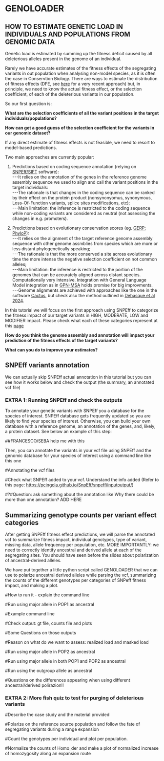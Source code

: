 # GENOLOADER

## HOW TO ESTIMATE GENETIC LOAD IN INDIVIDUALS AND POPULATIONS FROM GENOMIC DATA

Genetic load is estimated by summing up the fitness deficit caused by all deleterious alleles present in the genome of an individual.

Rarely we have accurate estimates of the fitness effects of the segregating variants in out population when analysing non-model species, as it is often the case in Conservtion Biology. There are ways to estimate the distribution of fitness effects (DFE, see [here](https://academic.oup.com/mbe/article/41/5/msae070/7641109) for a very recent approach) but, in principle, we need to know the actual fitness effect, or the selection coefficient, of each of the deleterious variants in our population.

So our first question is:  

**What are the selection coefficients of all the variant positions in the target individuals/populations?**  

**How can get a good guess of the selection coefficient for the variants in our genomic dataset?**  

If any direct estimate of fitness effects is not feasible, we need to resort to model-based predictions. 

Two main approaches are currently popular: 

1) Predictions based on coding sequence annotation (relying on [SNPEff/SIFT](https://pcingola.github.io/SnpEff/) software):  
---It relies on the annotation of the genes in the reference genome assembly sequence we used to align and call the variant positions in the target individuals:  
---The rationale is that changes in the coding sequence can be ranked by their effect on the protein product (nonsynonyomus, synonymous, Loss-Of-Function variants, splice sites modifications, etc);  
---Main limitation: the inference is restricted to the coding sequence while non-coding variants are considered as neutral (not assessing the changes in e.g. promoters).

2) Predictions based on evolutionary conservation scores (eg. [GERP](https://doi.org/10.1371/journal.pcbi.1001025); [PhyloP](http://compgen.cshl.edu/phast/phyloP-tutorial.php)):  
---It relies on the alignment of the target reference genome assembly sequence with other genome assmblies from species which are more or less distant phylogenetically speaking;  
---The rationale is that the more conserved a site across evolutionary time the more intense the negative selection coefficient on not common alleles;  
---Main limitation: the inference is restricted to the portion of the genomes that can be accurately aligned across distant species. Computationally very intensive. Integration with General Language Model integration as in [GPN-MSA](https://www.nature.com/articles/s41587-024-02511-w) holds promise for big improvments.  
---Genome alignments are achieved with approaches like the one in the software [Cactus](https://github.com/ComparativeGenomicsToolkit/cactus), but check also the method outlined in [Dehasque et al 2024](https://www.cell.com/cell/fulltext/S0092-8674(24)00577-4).  

In this tutorial we will focus on the first approach using SNPEff to categorize the fitness impact of our target variants in HIGH, MODERATE, LOW and MODIFIER impact. Please check what each of these categories represent at this [page](https://pcingola.github.io/SnpEff/snpeff/inputoutput/#eff-field-vcf-output-files)

**How do you think the genome assembly and annotation will impact your prediction of the fitness effects of the target variants?**  

**What can you do to improve your estimates?**  

## SNPEff variants annotation

We can actually skip SNPEff actual annotation in this tutorial but you can see how it works below and check the output (the summary, an annotated vcf file)

### EXTRA 1: Running SNPEff and check the outputs

To annotate your genetic variants with SNPEff you a database for the species of interest. SNPEff database gets frequently updated so you are likely to find your species of interest. Otherwise, you can build your own database with a reference genome, an annotation of the genes, and, likely, a protein dataset. See below an example of this step:

##FRANCESCO/SEBA help me with this

Then, you can annotate the variants in your vcf file using SNPEff and the genomic database for your species of interest using a command line like this one 

#Annotating the vcf files

#Check what SNPEff added to your vcf. Understand the info added (Refer to this page: https://pcingola.github.io/SnpEff/snpeff/inputoutput/) 

#?#Question: ask something about the annotation like Why there could be more than one annotation? ADD HERE

## Summarizing genotype counts per variant effect categories

After getting SNPEff fitness effect predictions, we will parse the annotated vcf to summarize fitness impact, individual genotypes, type of variant, missing data, allele frequency per population, etc. MORE IMPORTANTLY: we need to correctly identify ancestral and derived allele at each of the segregating sites. You should have seen before the slides about polarization of ancestral-derived alleles.

We have put together a little python script called GENOLOADER that we can use to polarize ancestral derived alleles while parsing the vcf, summarizing the counts of the different genotypes per categories of SNPeff fitness impact, and making a plot.

#How to run it - explain the command line

#Run using major allele in POP1 as ancestral

#Example command line

#Check output: gt file, counts file and plots

#Some Questions on those outputs

#Reason on what do we want to assess: realized load and masked load

#Run using major allele in POP2 as ancestral

#Run using major allele in both POP1 and POP2 as ancestral

#Run using the outgroup allele as ancestral

#Questions on the differences appearing when using different ancestral/derived polirazion!!

### EXTRA 2: More fish quiz to test for purging of deleterious variants

#Describe the case study and the material provided

#Polarize on the reference source population and follow the fate of segregating variants during a range expansion

#Count the genotypes per individual and plot per population.

#Normalize the counts of Homo_der and make a plot of normalized increase of homozygosity along an expansion route








